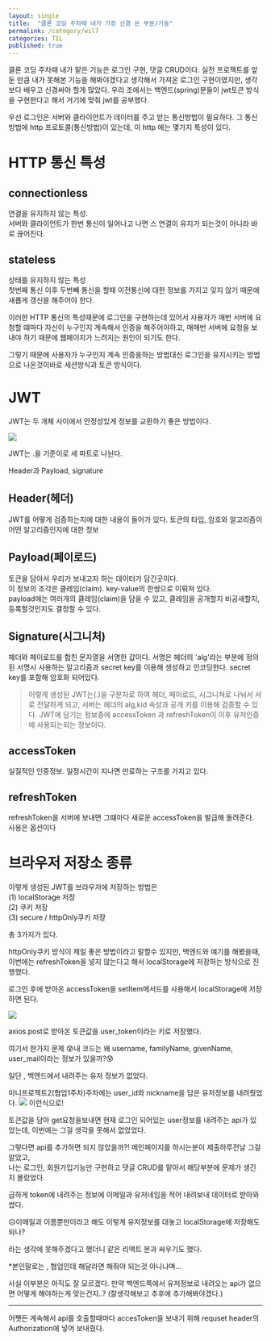 ```yaml
---
layout: single
title:  "클론 코딩 주차때 내가 가장 신경 쓴 부분/기술"
permalink: /category/wil7
categories: TIL
published: true
---
```



클론 코딩 주차때 내가 맡은 기능은
로그인 구현, 댓글 CRUD이다.
실전 프로젝트를 앞 둔 만큼 내가 못해본 기능을 해봐야겠다고 생각해서 가져온 로그인 구현이였지만, 생각보다 배우고 신경써야 할게 많았다.
우리 조에서는 백엔드(spring)분들이 jwt토큰 방식을 구현한다고 해서 거기에 맞춰 jwt를 공부했다.


우선 로그인은 서버와 클라이언트가 데이터를 주고 받는 통신방법이 필요하다.
그 통신 방법에 http 프로토콜(통신방법)이 있는데, 이 http 에는 몇가지 특성이 있다.

# HTTP 통신 특성

## connectionless

연결을 유지하지 않는 특성.  
서버와 클라이언트가 한번 통신이 일어나고 나면 스 연결이 유지가 되는것이 아니라 바로 끊어진다.

## stateless

상태를 유지하지 않는 특성  
첫번째 통신 이후 두번빼 통신을 할때 이전통신에 대한 정보를 가지고 잊지 않기 때문에 새롭게 갱신을 해주어야 한다. 

이러한 HTTP 통신의 특성때문에 로그인을 구현하는데 있어서
사용자가 매번 서버에 요청할 떄마다 자신이 누구인지 계속해서 인증을 해주어야하고, 매매번 서버에 요청을 보내야 하기 때문에 웹페이지가 느려지는 원인이 되기도 한다.

그렇기 때문에 사용자가 누구인지 계속 인증을하는 방법대신 로그인을 유지시키는 방법으로 나온것이바로 세션방식과 토큰 방식이다.

# JWT

JWT는 두 개체 사이에서 안정성있게 정보를 교환하기 좋은 방법이다.  

![](https://ifh.cc/g/VlfJCF.png)

JWT는 .을 기준이로 세 파트로 나뉜다.

Header과 Payload, signature

## Header(헤더)

JWT를 어떻게 검증하는지에 대한 내용이 들어가 있다.
토큰의 타입, 암호와 알고리즘이 어떤 알고리즘인지에 대한 정보

## Payload(페이로드)

토큰을 담아서 우리가 보내고자 하는 데이터가 담긴곳이다.  
이 정보의 조각은 클레임(claim). key-value의 한쌍으로 이뤄져 있다.  
payload에는 여러개의 클레임(claim)을 담을 수 있고, 클레임을 공개할지 비공새할지, 등록할것인지도 결정할 수 있다.

## Signature(시그니처)

헤더와 페이로드를 합친 문자열을 서명한 값이다.
서명은 헤더의 'alg'라는 부분에 정의된 서명시 사용하는 알고리즘과 secret key를 이용해 생성하고 인코딩한다. secret key를 포함해 암호화 되어있다.

>이렇게 생성된 JWT는(.)을 구분자로 하여 헤더, 페이로드, 시그니쳐로 나눠서 서로 전달하게 되고, 서버는 헤더의 alg,kid 속성과 공개 키를 이용해 검증할 수 있다.
JWT에 담기는 정보중에 accessToken 과 refreshToken이 이후 유저인증에 사용되는되는 정보이다.

## accessToken

실질적인 인증정보. 일정시간이 지나면 만료하는 구조를 가지고 있다. 

## refreshToken 
refreshToken을 서버에 보내면 그떄마다 새로운 accessToken을 발급해 돌려준다.
사용은 옵션이다

# 브라우저 저장소 종류

이렇게 생성된 JWT를 브라우저에 저장하는 방법은  
(1) localStorage 저장  
(2) 쿠키 저장  
(3) secure / httpOnly쿠키 저장

총 3가지가 있다.

httpOnly쿠키 방식이 제일 좋은 방법이라고 말할수 있지만, 백엔드와 얘기를 해봤을때, 이번에는 refreshToken을 넣지 않는다고 해서 localStorage에 저장하는 방식으로 진행했다.

로그인 후에 받아온 accessToken을 setItem메서드를 사용해서 localStorage에 저장하면 된다.

![](https://ifh.cc/g/T7oAKa.png)

axios.post로 받아온 토큰값을 user_token이라는 키로 저장했다.

여기서 한가지 문제
😰내 코드는 왜 username, familyName, givenName, user_mail이라는 정보가 있을까?😰

일단 , 백엔드에서 내려주는 유저 정보가 없었다.

미니프로젝트2(협업1주차)주차에는 user_id와 nickname을 담은 유저정보를 내려줬었다.
![](https://ifh.cc/g/1VMysL.png)
이런식으로!

토큰값을 담아 get요청을보내면 현재 로그인 되어있는 user정보를 내려주는 api가 있었는데, 
이번에는 그걸 생각을 못해서 없었었다.  

그렇다면 api를 추가하면 되지 않았을까?!
메인페이지를 하시는분이 제출하루전날 그걸 알았고,  
나는 로그인, 회원가입기능만 구현하고 댓글 CRUD를 맡아서 해당부분에 문제가 생긴지 몰랐었다.

급하게 token에 내려주는 정보에 이메일과 유저네임을 적어 내려보내 데이터로 받아와 썼다.

☹️이메일과 이름뿐만이라고 해도 이렇게 유저정보를 대놓고 localStorage에 저장해도 되나?

라는 생각에 못해주겠다고 했더니 같은 리액트 분과 싸우기도 했다.

*본인말로는 , 협업인데 해달라면 해줘야 되는것 아니냐며...

사실 이부분은 아직도 잘 모르겠다. 만약 백엔드쪽에서 유저정보로 내려오는 api가 없으면 어떻게 해야하는게 맞는건지..?
(잘생각해보고 추후에 추가해봐야겠다.)

<hr/>

어쨋든 계속해서 api를 호출할때마다 accesToken을 보내기 위해 requset header의 Authorization에 넣어 보내줬다.

